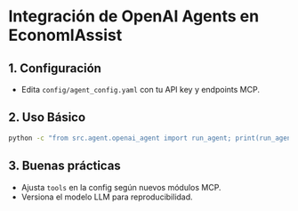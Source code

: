 # Integración de OpenAI Agents en EconomIAssist

## 1. Configuración
- Edita `config/agent_config.yaml` con tu API key y endpoints MCP.

## 2. Uso Básico
```bash
python -c "from src.agent.openai_agent import run_agent; print(run_agent('Registra un ingreso de 100 pesos en \"comida\"'))"
```

## 3. Buenas prácticas
- Ajusta `tools` en la config según nuevos módulos MCP.
- Versiona el modelo LLM para reproducibilidad.

